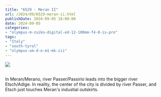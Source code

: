 ```yaml
---
title: "6529 - Meran II"
url: /2024/09/6529-meran-ii.html
publishDate: 2024-09-05 18:00:00
date: 2024-09-05
categories:
- "olympus-m-zuiko-digital-ed-12-100mm-f4-0-is-pro"
tags:
- "Italy"
- "south-tyrol"
- "olympus-om-d-e-m1-mk-iii"
---
```

<div class="container">
<div class="center"><a target="_blank" href="https://d25zfm9zpd7gm5.cloudfront.net/1200x1200/2020/20200906_155536_lr.jpg"><img class="webfeedsFeaturedVisual" src="https://d25zfm9zpd7gm5.cloudfront.net/0600x0600/2020/20200906_155536_lr.jpg" /></a></div>
</div>
<br />

In Meran/Merano, river Passer/Passirio leads into the bigger
river Etsch/Adige. In reality, the center of the city is
divided by river Passer, and Etsch just touches Meran's
industial outskirts.
